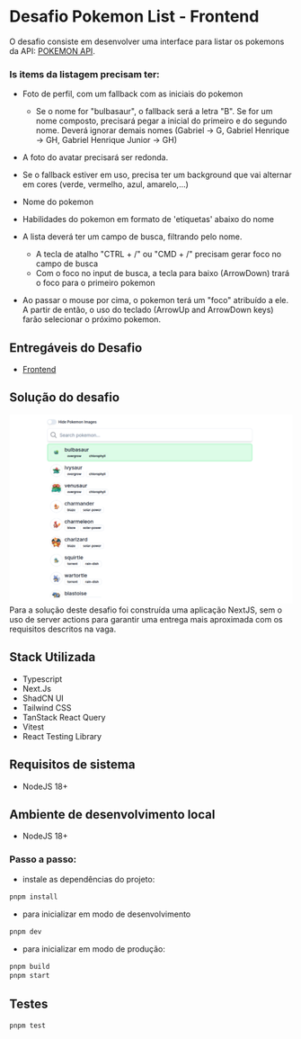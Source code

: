 
# Desafio Pokemon List - Frontend

O desafio consiste em desenvolver uma interface para listar os pokemons da API: [POKEMON API](https://pokeapi.co/).

### Is items da listagem precisam ter:
- Foto de perfil, com um fallback com as iniciais do pokemon
  - Se o nome for "bulbasaur", o fallback será a letra "B". Se for um nome composto, precisará pegar a inicial do primeiro e do segundo nome. Deverá ignorar demais nomes (Gabriel -> G, Gabriel Henrique -> GH, Gabriel Henrique Junior -> GH)
- A foto do avatar precisará ser redonda. 
- Se o fallback estiver em uso, precisa ter um background que vai alternar em cores (verde, vermelho, azul, amarelo,...)
- Nome do pokemon
- Habilidades do pokemon em formato de 'etiquetas' abaixo do nome
- A lista deverá ter um campo de busca, filtrando pelo nome.
  - A tecla de atalho "CTRL + /" ou "CMD + /" precisam gerar foco no campo de busca
  - Com o foco no input de busca, a tecla para baixo (ArrowDown) trará o foco para o primeiro pokemon

- Ao passar o mouse por cima, o pokemon terá um "foco" atribuído a ele. A partir de então, o uso do teclado (ArrowUp and ArrowDown keys) farão selecionar o próximo pokemon.


## Entregáveis do Desafio
- [Frontend ](https://github.com/djgoulart/challenge-pokemon-list)

## Solução do desafio
<img src="https://github.com/djgoulart/challenge-pokemon-list/blob/3e4eb4a1f406a08f3f2383237eca5683a39ac0f3/docs/sreen.png" width="830" alt="listagem de pokemons" />
Para a solução deste desafio foi construída uma aplicação NextJS, sem o uso de server actions para garantir uma entrega mais aproximada com os requisitos descritos na vaga.

## Stack Utilizada
- Typescript
- Next.Js
- ShadCN UI
- Tailwind CSS
- TanStack React Query
- Vitest
- React Testing Library

## Requisitos de sistema

* NodeJS 18+

## Ambiente de desenvolvimento local
* NodeJS 18+

### Passo a passo: 
- instale as dependências do projeto:
```bash
pnpm install
```

- para inicializar em modo de desenvolvimento
```bash
pnpm dev
```
- para inicializar em modo de produção:
```bash
pnpm build 
pnpm start
```
## Testes
```bash
pnpm test
```